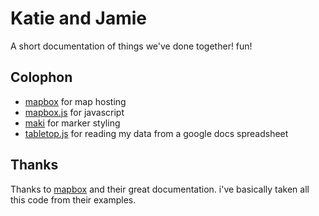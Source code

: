 # Katie and Jamie

A short documentation of things we've done together! fun!

## Colophon

* [mapbox] for map hosting
* [mapbox.js](http://mapbox.com/mapbox.js/api/v0.6.7/) for javascript
* [maki](http://mapbox.com/maki/) for marker styling
* [tabletop.js]() for reading my data from a google docs spreadsheet

## Thanks

Thanks to [mapbox] and their great documentation. i've basically taken all this code from their examples.

[mapbox]:http://mapbox.com
